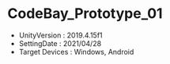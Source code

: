 # CodeBay_Prototype_01
* UnityVersion   : 2019.4.15f1   
* SettingDate    : 2021/04/28   
* Target Devices : Windows, Android   
